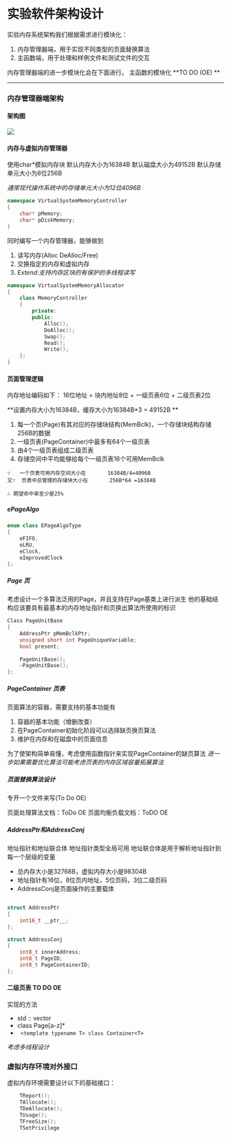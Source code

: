 <!--
   Copyright (C) 2024  All rights reserved.

   Author        : OceanEyeFF
   Email         : fdch00@163.com
   File Name     : Structure Design.md
   Last Modified : 2024-10-22 01:39
   Describe      : 

-->

实验软件架构设计
====

实验内存系统架构我们根据需求进行模块化：
1. 内存管理器端，用于实现不同类型的页面替换算法
2. 主函数端，用于处理和样例文件和测试文件的交互

内存管理器端的进一步模块化会在下面进行。
主函数的模块化 **TO DO (OE) **

------

### 内存管理器端架构

#### 架构图

![](https://markdown-document-1253470282.cos.ap-guangzhou.myqcloud.com/2024OS内存管理器端.jpg)

#### 内存与虚拟内存管理器

使用char*模拟内存块
默认内存大小为16384B
默认磁盘大小为49152B
默认存储单元大小为8位256B

*通常现代操作系统中的存储单元大小为12位4096B*

```C++
namespace VirtualSystemMemoryController
{
	char* pMemory;
	char* pDiskMemory;
}
```

同时编写一个内存管理器，能够做到
1. 读写内存(Alloc DeAlloc/Free)
2. 交换指定的内存和虚拟内存
3. *Extend:支持内存区块的有保护的多线程读写*

```C++
namespace VirtualSystemMemoryAllocator
{
	class MemoryController
	{
		private:
		public:
			Alloc();
			DeAlloc();
			Swap();
        	Read();
        	Write();
	};
}
```

#### 页面管理逻辑

内存地址编码如下：
16位地址 =  块内地址8位 + 一级页表6位 + 二级页表2位

**设置内存大小为16384B，缓存大小为16384B*3 = 49152B **
1. 每一个页(Page)有其对应的存储块结构(MemBclk)，一个存储块结构存储256B的数据
2. 一级页表(PageContainer)中最多有64个一级页表
3. 由4个一级页表组成二级页表
4. 存储空间中平均能够给每个一级页表16个可用MemBclk

```
∵	一个页表可用内存空间大小在		16384B/4=4096B
又∵	页表中总管理的存储块大小在		256B*64	=16384B 

∴ 期望命中率至少是25%
```

##### ePageAlgo

```C++
enum class EPageAlgoType
{
	eFIFO,
	eLRU,
	eClock,
	eImprovedClock
};
```

##### Page 页

考虑设计一个多算法泛用的Page，并且支持在Page基类上进行派生
他的基础结构应该要具有最基本的内存地址指针和页换出算法所使用的标识

```C++
Class PageUnitBase
{
	AddressPtr pMemBclkPtr;
	unsigned short int PageUniqueVariable;
	bool present;
	
	PageUnitBase();
	~PageUnitBase();
};
```

##### PageContainer 页表

页面算法的容器，需要支持的基本功能有
1. 容器的基本功能（增删改查）
2. 在PageContainer初始化阶段可以选择缺页换页算法
3. 维护在内存和在磁盘中的页面信息

为了使架构简单易懂，考虑使用函数指针来实现PageContainer的缺页算法
*进一步如果需要优化算法可能考虑页表的内存区域容量拓展算法*

##### 页面替换算法设计

专开一个文件来写(To Do OE)

页面处理算法文档：ToDo OE
页面均衡负载文档：ToDO OE

##### AddressPtr和AddressConj

地址指针和地址联合体
地址指针类型全局可用
地址联合体是用于解析地址指针到每一个层级的变量

* 总内存大小是32768B，虚拟内存大小是98304B
* 地址指针有16位，8位页内地址，5位页码，3位二级页码
* AddressConj是页面操作的主要载体

```C++

struct AddressPtr
{
	int16_t __ptr__;
};

struct AddressConj
{
	int8_t innerAddress;
	int8_t PageID;
	int8_t PageContainerID;
};

```

#### 二级页表 TO DO OE

实现的方法
* std :: vector<PageContainer> 
* class Page[a-z]*
* ``` <template typename T> class Container<T>```

*考虑多线程设计*

### 虚拟内存环境对外接口

虚拟内存环境需要设计以下的基础接口：

```C++
	TReport();
	TAllocate();
	TDeAllocate();
	TUsage();
	TFreeSize();
	TSetPrivilege
```

